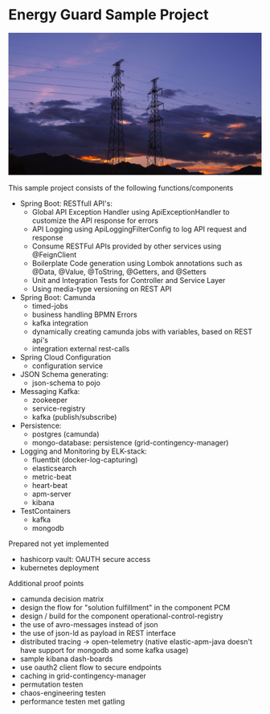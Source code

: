 # Energy Guard Sample Project

[![Electrical Wires Grid Power](resources/banner/electrical-863402_1920.jpg)](https://pixabay.com/photos/electrical-wires-grid-power-863402/)


This sample project consists of the following functions/components
- Spring Boot: RESTfull API's:
    - Global API Exception Handler using ApiExceptionHandler to customize the API response for errors
    - API Logging using ApiLoggingFilterConfig to log API request and response
    - Consume RESTFul APIs provided by other services using @FeignClient
    - Boilerplate Code generation using Lombok annotations such as @Data, @Value, @ToString, @Getters, and @Setters
    - Unit and Integration Tests for Controller and Service Layer
    - Using media-type versioning on REST API
- Spring Boot: Camunda
  - timed-jobs
  - business handling BPMN Errors
  - kafka integration
  - dynamically creating camunda jobs with variables, based on REST api's
  - integration external rest-calls 
- Spring Cloud Configuration
  - configuration service
- JSON Schema generating:
  - json-schema to pojo
- Messaging Kafka:
  - zookeeper
  - service-registry
  - kafka (publish/subscribe)
- Persistence:
  - postgres (camunda)
  - mongo-database: persistence (grid-contingency-manager)
- Logging and Monitoring by ELK-stack:
  - fluentbit (docker-log-capturing)
  - elasticsearch
  - metric-beat
  - heart-beat
  - apm-server
  - kibana
- TestContainers
  - kafka 
  - mongodb


Prepared not yet implemented
- hashicorp vault: OAUTH secure access
- kubernetes deployment

Additional proof points
- camunda decision matrix
- design the flow for "solution fulfillment" in the component PCM 
- design / build for the component operational-control-registry  
- the use of avro-messages instead of json
- the use of json-ld as payload in REST interface 
- distributed tracing -> open-telemetry (native elastic-apm-java doesn't have support for mongodb and some kafka usage)
- sample kibana dash-boards 
- use oauth2 client flow to secure endpoints
- caching in grid-contingency-manager
- permutation testen
- chaos-engineering testen
- performance testen met gatling
